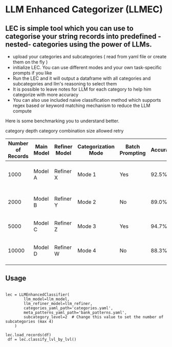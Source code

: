 # LLM Enhanced Categorizer (LLMEC)


## LEC is simple tool which you can use to categorise your string records into predefined -nested- categories using the power of LLMs. 

- upload your categories and subcategories ( read from yaml file or create them on the fly )
- initialize LEC. You can use different modes and your own task-specific prompts if you like
- Run the LEC and it will output a dataframe with all categories and subcategories and llm's reasoning to select them
- It is possible to leave notes for LLM for each category to help him categorize with more accuracy
- You can also use included naive classification method which supports regex based or keyword matching mechanism to reduce the LLM compute

Here is some benchmarking you to understand better. 

 category depth
 category combination size
 allowed retry

| Number of Records | Main Model      | Refiner Model   | Categorization Mode | Batch Prompting | Accuracy | Total Time | Avg Token | CPU Type           | GPU Type         |
|-------------------|-----------------|-----------------|----------------------|-----------------|----------|------------|-----------|--------------------|------------------|
| 1000              | Model A         | Refiner X       | Mode 1               | Yes             | 92.5%    | 10 mins    | 512       | Intel Xeon E5-2670 | NVIDIA Tesla K80 |
| 2000              | Model B         | Refiner Y       | Mode 2               | No              | 89.0%    | 20 mins    | 1024      | Intel Xeon E5-2680 | NVIDIA Tesla V100|
| 5000              | Model C         | Refiner Z       | Mode 3               | Yes             | 94.7%    | 50 mins    | 768       | AMD EPYC 7742      | NVIDIA A100      |
| 10000             | Model D         | Refiner W       | Mode 4               | No              | 88.3%    | 1 hr 40 mins| 2048     | Intel Xeon E5-2690 | NVIDIA RTX 3090  |

## Usage 

```pip install lec

lec = LLMEnhancedClassifier(
        llm_model=llm_model,
        llm_refiner_model=llm_refiner,
        categories_yaml_path='categories.yaml',
        meta_patterns_yaml_path='bank_patterns.yaml',
        subcategory_level=2  # Change this value to set the number of subcategories (max 4)
    )
    
lec.load_records(df)
 df = lec.classify_lvl_by_lvl()
```